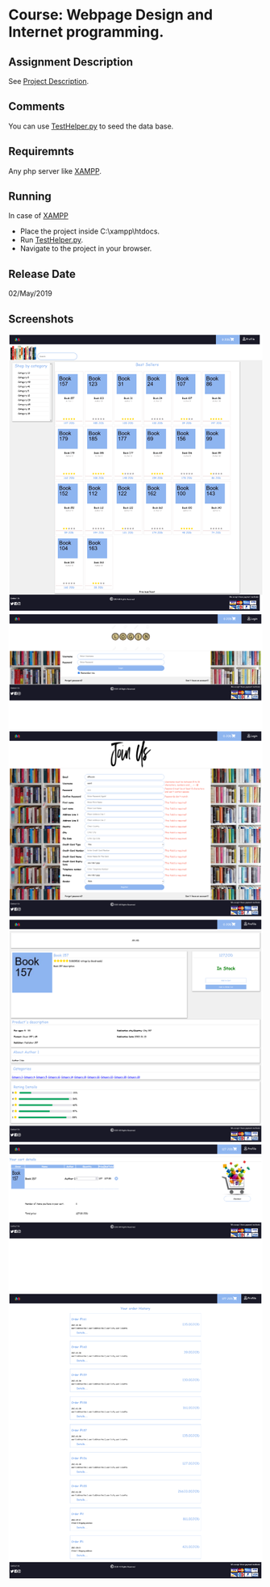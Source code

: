 ﻿# Course: Webpage Design and Internet programming.

## Assignment Description
See [Project Description](https://github.com/Abdallah-Darwish/UniversityProjects/raw/main/AmazonV2/ProjectDescription.pdf).


## Comments
You can use [TestHelper.py](https://github.com/Abdallah-Darwish/UniversityProjects/blob/main/AmazonV2/TestHelper.py) to seed the data base.

## Requiremnts
Any php server like [XAMPP](https://www.apachefriends.org/index.html).

## Running
In case of [XAMPP](https://www.apachefriends.org/index.html)
- Place the project inside C:\xampp\htdocs.
- Run [TestHelper.py](https://github.com/Abdallah-Darwish/UniversityProjects/blob/main/AmazonV2/TestHelper.py).
- Navigate to the project in your browser.

## Release Date
02/May/2019

## Screenshots
![Main page](https://github.com/Abdallah-Darwish/UniversityProjects/raw/main/AmazonV2/Screenshots/MainPage.png)
![Login page](https://github.com/Abdallah-Darwish/UniversityProjects/raw/main/AmazonV2/Screenshots/Login.png)
![Signup page](https://github.com/Abdallah-Darwish/UniversityProjects/raw/main/AmazonV2/Screenshots/SignUp.png)
![Book page](https://github.com/Abdallah-Darwish/UniversityProjects/raw/main/AmazonV2/Screenshots/BookPage.png)
![Cart page](https://github.com/Abdallah-Darwish/UniversityProjects/raw/main/AmazonV2/Screenshots/CartPage.png)
![Order history page](https://github.com/Abdallah-Darwish/UniversityProjects/raw/main/AmazonV2/Screenshots/OrderHistoryPage.png)
